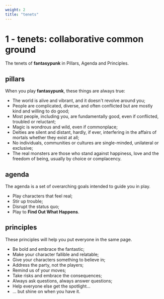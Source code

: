 ```yaml
---
weight: 2
title: "tenets"
---
```


# 1 - tenets: collaborative common ground

The tenets of **fantasypunk** in Pillars, Agenda and Principles.

## pillars

When you play **fantasypunk**, these things are always true:

- The world is alive and vibrant, and it doesn't revolve around you;
- People are complicated, diverse, and often conflicted but are mostly kind and willing to do good;
- Most people, including you, are fundamentally good, even if conflicted, troubled or reluctant;
- Magic is wondrous and wild, even if commonplace;
- Deities are silent and distant, hardly, if ever, interfering in the affairs of mortals whether they exist at all;
- No individuals, communities or cultures are single-minded, unilateral or exclusive;
- The real monsters are those who stand against happiness, love and the freedom of being, usually by choice or complacency.

## agenda

The agenda is a set of overarching goals intended to guide you in play.

- Play characters that feel real;
- Stir up trouble;
- Disrupt the status quo;
- Play to **Find Out What Happens**.

## principles

These principles will help you put everyone in the same page.

- Be bold and embrace the fantastic;
- Make your character fallible and relatable;
- Give your characters something to believe in;
- Address the party, not the players;
- Remind us of your moves;
- Take risks and embrace the consequences;
- Always ask questions, always answer questions;
- Help everyone else get the spotlight...
- ... but shine on when you have it.